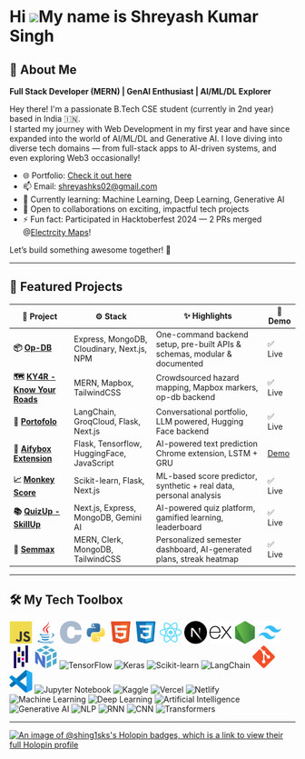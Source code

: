 Hi ![](https://user-images.githubusercontent.com/18350557/176309783-0785949b-9127-417c-8b55-ab5a4333674e.gif)My name is Shreyash Kumar Singh
============================================================================================================================================

## 👋 About Me

**Full Stack Developer (MERN) | GenAI Enthusiast | AI/ML/DL Explorer**

Hey there! I'm a passionate B.Tech CSE student (currently in 2nd year) based in India 🇮🇳.  
I started my journey with Web Development in my first year and have since expanded into the world of AI/ML/DL and Generative AI. I love diving into diverse tech domains — from full-stack apps to AI-driven systems, and even exploring Web3 occasionally!

- 🌐 Portfolio: [Check it out here](https://portofolo-sigma.vercel.app/)
- 📫 Email: [shreyashks02@gmail.com](mailto:shreyashks02@gmail.com)
- 🧠 Currently learning: Machine Learning, Deep Learning, Generative AI
- 🤝 Open to collaborations on exciting, impactful tech projects
- ⚡ Fun fact: Participated in Hacktoberfest 2024 — 2 PRs merged @[Electrcity Maps](https://github.com/electricitymaps/electricitymaps-contrib#readme)!

Let’s build something awesome together! 🚀
  
---

## 🚀 Featured Projects  

| 🚨 Project | ⚙️ Stack | ✨ Highlights | 🔗 Demo |
|-----------|----------|---------------|---------|
| **📦 [Op-DB](https://op-db-docs.vercel.app/)** | Express, MongoDB, Cloudinary, Next.js, NPM | One-command backend setup, pre-built APIs & schemas, modular & documented | ✅ Live |
| **🗺️ [KY4R - Know Your Roads](https://ky4r.vercel.app/)** | MERN, Mapbox, TailwindCSS | Crowdsourced hazard mapping, Mapbox markers, op-db backend | ✅ Live |
| **🧠 [Portofolo](https://portofolo-sigma.vercel.app/)** | LangChain, GroqCloud, Flask, Next.js | Conversational portfolio, LLM powered, Hugging Face backend | ✅ Live |
| **🧩 [Aifybox Extension](https://github.com/shing1Sks/Aifybox-extension)** | Flask, Tensorflow, HuggingFace, JavaScript | AI-powered text prediction Chrome extension, LSTM + GRU | [Demo](https://www.linkedin.com/posts/shreyash-shing1_heloo-everyone-delighted-to-share-updates-activity-7295652941242253312-asoc) |
| **📈 [Monkey Score](https://monkeyscore.vercel.app/)** | Scikit-learn, Flask, Next.js | ML-based score predictor, synthetic + real data, personal analysis | ✅ Live |
| **📚 [QuizUp - SkillUp](https://quizup-skillup.vercel.app/)** | Next.js, Express, MongoDB, Gemini AI | AI-powered quiz platform, gamified learning, leaderboard | ✅ Live |
| **📅 [Semmax](https://semmax.in/)** | MERN, Clerk, MongoDB, TailwindCSS | Personalized semester dashboard, AI-generated plans, streak heatmap | ✅ Live |

---

## 🛠️ My Tech Toolbox  
<p align="left">
  <!-- Languages -->
  <img src="https://github.com/devicons/devicon/blob/master/icons/javascript/javascript-original.svg" width="40" title="JavaScript"/>
  <img src="https://github.com/devicons/devicon/blob/master/icons/java/java-original.svg" width="40" title="Java"/>
  <img src="https://github.com/devicons/devicon/blob/master/icons/c/c-original.svg" width="40" title="C"/>
  <img src="https://github.com/devicons/devicon/blob/master/icons/python/python-original.svg" width="40" title="Python"/>
  <img src="https://github.com/devicons/devicon/blob/master/icons/html5/html5-original.svg" width="40" title="HTML"/>
  <img src="https://github.com/devicons/devicon/blob/master/icons/css3/css3-original.svg" width="40" title="CSS"/>

  <!-- Frontend & Backend Technologies -->
  <img src="https://github.com/devicons/devicon/blob/master/icons/react/react-original.svg" width="40" title="React.js"/>
  <img src="https://github.com/devicons/devicon/blob/master/icons/nextjs/nextjs-original.svg" width="40" title="Next.js"/>
  <img src="https://github.com/devicons/devicon/blob/master/icons/express/express-original.svg" width="40" title="Express.js"/>
  <img src="https://github.com/devicons/devicon/blob/master/icons/nodejs/nodejs-original.svg" width="40" title="Node.js"/>
  <img src="https://github.com/devicons/devicon/blob/master/icons/tailwindcss/tailwindcss-original.svg" width="40" title="Tailwind CSS"/>

  <!-- Python Libraries -->
  <img src="https://github.com/devicons/devicon/blob/master/icons/pandas/pandas-original.svg" width="40" title="Pandas"/>
  <img src="https://github.com/devicons/devicon/blob/master/icons/numpy/numpy-original.svg" width="40" title="NumPy"/>
  <img src="https://cdn.jsdelivr.net/gh/devicons/devicon/icons/tensorflow/tensorflow-original.svg" width="40" title="TensorFlow"/>
  <img src="https://upload.wikimedia.org/wikipedia/commons/a/ae/Keras_logo.svg" width="40" title="Keras"/>

  <!-- ML / AI Tools -->
  <img src="https://scikit-learn.org/stable/_static/scikit-learn-logo-small.png" width="40" title="Scikit-learn"/>
  <img src="https://avatars.githubusercontent.com/u/137239634?s=200&v=4" width="40" title="LangChain"/>

  <!-- Tools -->
  <img src="https://github.com/devicons/devicon/blob/master/icons/git/git-original.svg" width="40" title="Git"/>
  <img src="https://github.com/devicons/devicon/blob/master/icons/vscode/vscode-original.svg" width="40" title="VSCode"/>
  <img src="https://cdn.icon-icons.com/icons2/2107/PNG/512/file_type_jupyter_icon_130494.png" width="40" title="Jupyter Notebook"/>
  <img src="https://www.vectorlogo.zone/logos/kaggle/kaggle-icon.svg" width="40" title="Kaggle"/>

  <!-- Hosting -->
  <img src="https://www.vectorlogo.zone/logos/vercel/vercel-icon.svg" width="40" title="Vercel"/>
  <img src="https://www.vectorlogo.zone/logos/netlify/netlify-icon.svg" width="40" title="Netlify"/>

  <!-- Concepts (with alt icons or labels) -->
  <img src="https://cdn-icons-png.flaticon.com/512/10237/10237470.png" width="40" title="Machine Learning"/>
  <img src="https://cdn-icons-png.flaticon.com/512/7859/7859205.png" width="40" title="Deep Learning"/>
  <img src="https://cdn-icons-png.flaticon.com/512/4370/4370943.png" width="40" title="Artificial Intelligence"/>
  <img src="https://cdn-icons-png.flaticon.com/512/4080/4080529.png" width="40" title="Generative AI"/>
  <img src="https://cdn-icons-png.flaticon.com/512/3771/3771432.png" width="40" title="NLP"/>
  <img src="https://cdn-icons-png.flaticon.com/512/7497/7497570.png" width="40" title="RNN"/>
  <img src="https://cdn-icons-png.flaticon.com/512/2965/2965567.png" width="40" title="CNN"/>
  <img src="https://cdn-icons-png.flaticon.com/512/10028/10028157.png" width="40" title="Transformers"/>
</p>

---
[![An image of @shing1sks's Holopin badges, which is a link to view their full Holopin profile](https://holopin.me/shing1sks)](https://holopin.io/@shing1sks)
